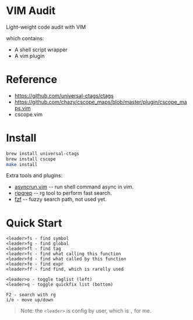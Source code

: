 # VIM Audit

Light-weight code audit with VIM

which contains:

- A shell script wrapper
- A vim plugin

# Reference

- https://github.com/universal-ctags/ctags
- https://github.com/chazy/cscope_maps/blob/master/plugin/cscope_maps.vim
- cscope.vim

# Install
```sh
brew install universal-ctags
brew install cscope
make install
```

Extra tools and plugins:

- [asyncrun.vim](https://github.com/skywind3000/asyncrun.vim) -- run shell command async in vim.
- [ripgrep](https://github.com/BurntSushi/ripgrep) -- rg tool to perform fast search.
- [fzf](https://github.com/junegunn/fzf) -- fuzzy search path, not used yet.

# Quick Start

```
<leader>fs - find symbol
<leader>fg - find global
<leader>ft - find tag
<leader>fc - find what calling this function
<leader>fd - find what called by this function
<leader>fe - find expr
<leader>ff - find find, which is rarelly used

<leader>o - toggle taglist (left)
<leader>q - toggle quickfix list (bottom)

F2 - search with rg
i/o - move up/down
```

> Note: the `<leader>` is config by user, which is `,` for me.
